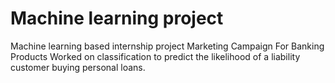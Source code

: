 # Machine learning project
Machine learning based internship project 
Marketing Campaign For Banking Products
Worked on classification to predict the likelihood of a liability customer buying personal loans.
